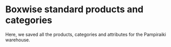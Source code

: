 # Boxwise standard products and categories

Here, we saved all the products, categories and attributes for the Pampiraiki warehouse.
